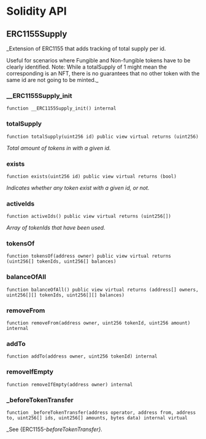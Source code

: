 # Solidity API

## ERC1155Supply

_Extension of ERC1155 that adds tracking of total supply per id.

Useful for scenarios where Fungible and Non-fungible tokens have to be
clearly identified. Note: While a totalSupply of 1 might mean the
corresponding is an NFT, there is no guarantees that no other token with the
same id are not going to be minted._

### __ERC1155Supply_init

```solidity
function __ERC1155Supply_init() internal
```

### totalSupply

```solidity
function totalSupply(uint256 id) public view virtual returns (uint256)
```

_Total amount of tokens in with a given id._

### exists

```solidity
function exists(uint256 id) public view virtual returns (bool)
```

_Indicates whether any token exist with a given id, or not._

### activeIds

```solidity
function activeIds() public view virtual returns (uint256[])
```

_Array of tokenIds that have been used._

### tokensOf

```solidity
function tokensOf(address owner) public view virtual returns (uint256[] tokenIds, uint256[] balances)
```

### balanceOfAll

```solidity
function balanceOfAll() public view virtual returns (address[] owners, uint256[][] tokenIds, uint256[][] balances)
```

### removeFrom

```solidity
function removeFrom(address owner, uint256 tokenId, uint256 amount) internal
```

### addTo

```solidity
function addTo(address owner, uint256 tokenId) internal
```

### removeIfEmpty

```solidity
function removeIfEmpty(address owner) internal
```

### _beforeTokenTransfer

```solidity
function _beforeTokenTransfer(address operator, address from, address to, uint256[] ids, uint256[] amounts, bytes data) internal virtual
```

_See {ERC1155-_beforeTokenTransfer}._

